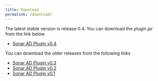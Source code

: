 ```yaml
---
title: Download
permalink: /download/
---
```


The latest stable version is release 0.4. You can download the plugin jar from the link below
   
   - [Sonar AD Plugin v0.4](https://github.com/programmingforliving/sonar-ad-plugin/releases/latest)

You can download the older releases from the following links
   
   - [Sonar AD Plugin v0.3](https://github.com/programmingforliving/sonar-ad-plugin/releases/tag/v0.3)
   - [Sonar AD Plugin v0.2](https://github.com/programmingforliving/sonar-ad-plugin/releases/tag/v0.2)
   - [Sonar AD Plugin v0.1](https://github.com/programmingforliving/sonar-ad-plugin/releases/tag/v0.1)


